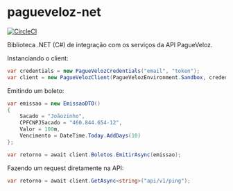 # pagueveloz-net

[![CircleCI](https://circleci.com/gh/johnnyasantoss/pagueveloz-net.svg?style=svg)](https://circleci.com/gh/johnnyasantoss/pagueveloz-net)

Biblioteca .NET (C#) de integração com os serviços da API PagueVeloz.

Instanciando o client:

```csharp
var credentials = new PagueVelozCredentials("email", "token");
var client = new PagueVelozClient(PagueVelozEnvironment.Sandbox, credentials); 
```

Emitindo um boleto:

```csharp
var emissao = new EmissaoDTO()
{
    Sacado = "Joãozinho",
    CPFCNPJSacado = "460.844.654-12",
    Valor = 100m,
    Vencimento = DateTime.Today.AddDays(10)
};

var retorno = await client.Boletos.EmitirAsync(emissao);
```

Fazendo um request diretamente na API:

```csharp
var retorno = await client.GetAsync<string>("api/v1/ping");
```
